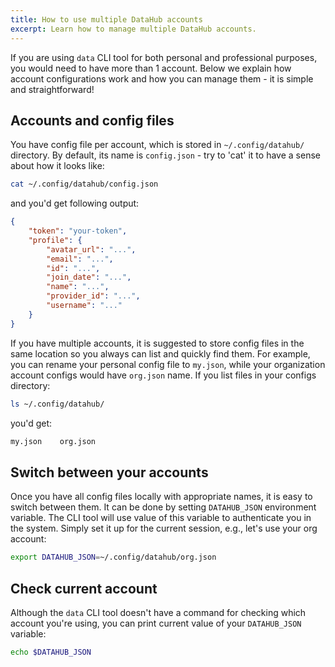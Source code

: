 ```yaml
---
title: How to use multiple DataHub accounts
excerpt: Learn how to manage multiple DataHub accounts.
---
```


If you are using `data` CLI tool for both personal and professional purposes, you would need to have more than 1 account. Below we explain how account configurations work and how you can manage them - it is simple and straightforward!

## Accounts and config files

You have config file per account, which is stored in `~/.config/datahub/` directory. By default, its name is `config.json` - try to 'cat' it to have a sense about how it looks like:

```bash
cat ~/.config/datahub/config.json
```

and you'd get following output:

```json
{
    "token": "your-token",
    "profile": {
        "avatar_url": "...",
        "email": "...",
        "id": "...",
        "join_date": "...",
        "name": "...",
        "provider_id": "...",
        "username": "..."
    }
}
```

If you have multiple accounts, it is suggested to store config files in the same location so you always can list and quickly find them. For example, you can rename your personal config file to `my.json`, while your organization account configs would have `org.json` name. If you list files in your configs directory:

```bash
ls ~/.config/datahub/
```

you'd get:

```bash
my.json    org.json
```

## Switch between your accounts

Once you have all config files locally with appropriate names, it is easy to switch between them. It can be done by setting `DATAHUB_JSON` environment variable. The CLI tool will use value of this variable to authenticate you in the system. Simply set it up for the current session, e.g., let's use your org account:

```bash
export DATAHUB_JSON=~/.config/datahub/org.json
```

## Check current account

Although the `data` CLI tool doesn't have a command for checking which account you're using, you can print current value of your `DATAHUB_JSON` variable:

```bash
echo $DATAHUB_JSON
```
